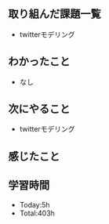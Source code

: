 ## 取り組んだ課題一覧
- twitterモデリング
## わかったこと
- なし
## 次にやること
- twitterモデリング
## 感じたこと

  
## 学習時間
- Today:5h
- Total:403h
